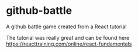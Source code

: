# github-battle
A github battle game created from a React tutorial

The tutorial was really great and can be found here https://reacttraining.com/online/react-fundamentals
